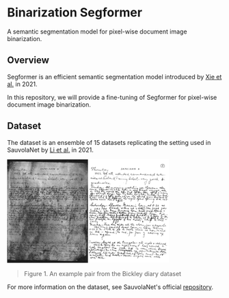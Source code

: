 # Binarization Segformer

A semantic segmentation model for pixel-wise document image binarization.

## Overview

Segformer is an efficient semantic segmentation model introduced by [Xie et al.](https://arxiv.org/abs/2105.15203) in 2021.

In this repository, we will provide a fine-tuning of Segformer for pixel-wise document image binarization.

## Dataset

The dataset is an ensemble of 15 datasets replicating the setting used in SauvolaNet by [Li et al.](https://arxiv.org/abs/2105.05521) in 2021.

<img src="images/example.png" width="75%" />

> Figure 1. An example pair from the Bickley diary dataset

For more information on the dataset, see SauvolaNet's official [repository](https://github.com/Leedeng/SauvolaNet).
